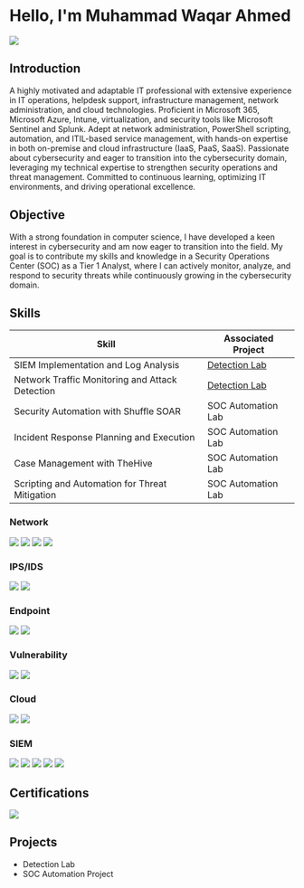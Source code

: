 # Hello, I'm Muhammad Waqar Ahmed
<a href="https://www.linkedin.com/in/muhammad-waqar-ahmed-65b13311b/"><img src="https://img.shields.io/badge/-LinkedIn-0072b1?&style=for-the-badge&logo=linkedin&logoColor=white" /></a>

## Introduction

A highly motivated and adaptable IT professional with extensive experience in IT operations, helpdesk support, infrastructure management, network administration, and cloud technologies. Proficient in Microsoft 365, Microsoft Azure, Intune, virtualization, and security tools like Microsoft Sentinel and Splunk. Adept at network administration, PowerShell scripting, automation, and ITIL-based service management, with hands-on expertise in both on-premise and cloud infrastructure (IaaS, PaaS, SaaS). Passionate about cybersecurity and eager to transition into the cybersecurity domain, leveraging my technical expertise to strengthen security operations and threat management. Committed to continuous learning, optimizing IT environments, and driving operational excellence.

## Objective

With a strong foundation in computer science, I have developed a keen interest in cybersecurity and am now eager to transition into the field. My goal is to contribute my skills and knowledge in a Security Operations Center (SOC) as a Tier 1 Analyst, where I can actively monitor, analyze, and respond to security threats while continuously growing in the cybersecurity domain.

## Skills

| Skill                                         | Associated Project         |
|-----------------------------------------------|----------------------------|
| SIEM Implementation and Log Analysis          | <a href="https://www.google.com">Detection Lab</a>|
| Network Traffic Monitoring and Attack Detection | <a href="https://google.com">Detection Lab</a>|
| Security Automation with Shuffle SOAR         | SOC Automation Lab|
| Incident Response Planning and Execution      | SOC Automation Lab|
| Case Management with TheHive                  | SOC Automation Lab|
| Scripting and Automation for Threat Mitigation | SOC Automation Lab|

### Network
<div>
    <img src="https://img.shields.io/badge/-SolarWinds-F7931E?&style=for-the-badge&logo=SolarWinds&logoColor=white" />
    <img src="https://img.shields.io/badge/-Nmap-00457C?&style=for-the-badge&logo=Nmap&logoColor=white" />
    <img src="https://img.shields.io/badge/-Wireshark-1679A7?&style=for-the-badge&logo=Wireshark&logoColor=white" /> 
    <img src="https://img.shields.io/badge/-Zeek-777BB4?&style=for-the-badge&logo=Zeek&logoColor=white" />
</div>

### IPS/IDS
<div>
    <img src="https://img.shields.io/badge/-Suricata-EF3B2D?&style=for-the-badge&logo=Suricata&logoColor=white" />
    <img src="https://img.shields.io/badge/-Snort-CC0000?&style=for-the-badge&logo=Snort&logoColor=white" />
</div>

### Endpoint
<div>
    <img src="https://img.shields.io/badge/-Microsoft_Defender_for_Endpoint-00A4EF?&style=for-the-badge&logo=Microsoft&logoColor=white" />
    <img src="https://img.shields.io/badge/-Velociraptor-4B275F?&style=for-the-badge&logo=Velociraptor&logoColor=white" />
</div>

### Vulnerability
<div>
    <img src="https://img.shields.io/badge/-Nessus-005AA7?&style=for-the-badge&logo=Tenable&logoColor=white" />
    <img src="https://img.shields.io/badge/-OpenVAS-00B140?&style=for-the-badge&logo=OpenVAS&logoColor=white" />
</div>

### Cloud
<div>
   <img src="https://img.shields.io/badge/-Microsoft_Azure-0078D4?&style=for-the-badge&logo=Microsoft%20Azure&logoColor=white" />
   <img src="https://img.shields.io/badge/-Google_Cloud-4285F4?&style=for-the-badge&logo=Google%20Cloud&logoColor=white" />
</div>

### SIEM
<div>
    <img src="https://img.shields.io/badge/-Alert_Logic-FF5F00?&style=for-the-badge&logo=Alert-Logic&logoColor=white" />
    <img src="https://img.shields.io/badge/-Wazuh-EE1C25?&style=for-the-badge&logo=Wazuh&logoColor=white" />
    <img src="https://img.shields.io/badge/-Microsoft_Sentinel-0078D4?&style=for-the-badge&logo=Microsoft&logoColor=white" />
    <img src="https://img.shields.io/badge/-Splunk-000000?&style=for-the-badge&logo=Splunk&logoColor=white" />
    <img src="https://img.shields.io/badge/-Elastic-005571?&style=for-the-badge&logo=Elastic&logoColor=white" />
</div>

## Certifications
<div>
<img src="https://img.shields.io/badge/-Security%2B-FF0000?&style=for-the-badge&logo=CompTIA&logoColor=white" />
</div>

## Projects
- Detection Lab
- SOC Automation Project
